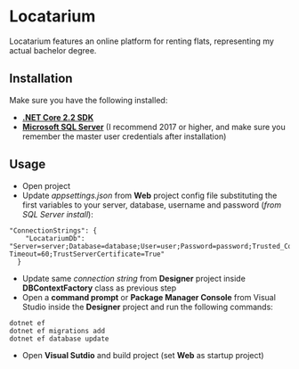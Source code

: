 # Locatarium
Locatarium features an online platform for renting flats, representing my actual bachelor degree.

## Installation

Make sure you have the following installed:
- **[.NET Core 2.2 SDK](https://dotnet.microsoft.com/download/dotnet-core/2.2)**
- **[Microsoft SQL Server](https://www.microsoft.com/en-us/download/details.aspx?id=101064)** (I recommend 2017 or higher, and make sure you remember the master user credentials after installation)

## Usage
- Open project
- Update *appsettings.json* from **Web** project config file substituting the first variables to your server, database, username and password (*from SQL Server install*):

```
"ConnectionStrings": {
    "LocatariumDb": "Server=server;Database=database;User=user;Password=password;Trusted_Connection=False;Encrypt=True;Connection Timeout=60;TrustServerCertificate=True"
  }
```

- Update same *connection string* from **Designer** project inside **DBContextFactory** class as previous step
- Open a **command prompt** or **Package Manager Console** from Visual Studio inside the **Designer** project and run the following commands:

```
dotnet ef
dotnet ef migrations add
dotnet ef database update
```

- Open **Visual Sutdio** and build project (set **Web** as startup project)
